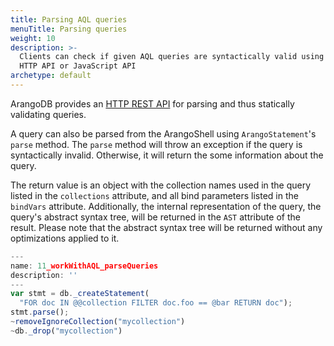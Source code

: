 ```yaml
---
title: Parsing AQL queries
menuTitle: Parsing queries
weight: 10
description: >-
  Clients can check if given AQL queries are syntactically valid using an
  HTTP API or JavaScript API
archetype: default
---
```

ArangoDB provides an [HTTP REST API](../../develop/http-api/queries/aql-queries.md)
for parsing and thus statically validating queries.

A query can also be parsed from the ArangoShell using `ArangoStatement`'s `parse` method. The
`parse` method will throw an exception if the query is syntactically invalid. Otherwise, it will
return the some information about the query.

The return value is an object with the collection names used in the query listed in the
`collections` attribute, and all bind parameters listed in the `bindVars` attribute.
Additionally, the internal representation of the query, the query's abstract syntax tree, will
be returned in the `AST` attribute of the result. Please note that the abstract syntax tree
will be returned without any optimizations applied to it.

```js
---
name: 11_workWithAQL_parseQueries
description: ''
---
var stmt = db._createStatement(
  "FOR doc IN @@collection FILTER doc.foo == @bar RETURN doc");
stmt.parse();
~removeIgnoreCollection("mycollection")
~db._drop("mycollection")
```
